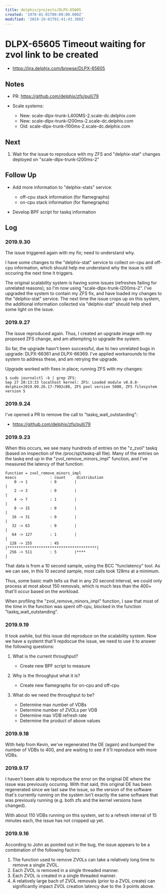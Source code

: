 ```yaml
---
title: delphix/projects/DLPX-65605
created: '1970-01-01T00:00:00.000Z'
modified: '2019-10-01T01:41:43.380Z'
---
```


# DLPX-65605 Timeout waiting for zvol link to be created

* https://jira.delphix.com/browse/DLPX-65605

## Notes

* PR: https://github.com/delphix/zfs/pull/79

* Scale systems:
  * New: scale-dlpx-trunk-L400MS-2.scale-dc.delphix.com
  * New: scale-dlpx-trunk-l200ms-2.scale-dc.delphix.com
  * Old: scale-dlpx-trunk-l100ms-2.scale-dc.delphix.com

## Next

1. Wait for the issue to reproduce with my ZFS and "delphix-stat"
   changes deployed on "scale-dlpx-trunk-l200ms-2"

## Follow Up

* Add more information to "delphix-stats" service:
  * off-cpu stack information (for flamegraphs)
  * on-cpu stack information (for flamegraphs)

* Develop BPF script for taskq information

## Log

### 2019.9.30

The issue triggered again with my fix; need to understand why.

I have some changes to the "delphix-stat" service to collect on-cpu and
off-cpu information, which should help me understand why the issue is
still occuring the next time it triggers.

The original scalability system is having some issues (refreshes failing
for unrelated reasons), so I'm now using "scale-dlpx-trunk-l200ms-2".
I've upgraded the system to contain my ZFS fix, and have loaded my
changes to the "delphix-stat" service. The next time the issue crops up
on this system, the additional information collected via "delphix-stat"
should help shed some light on the issue.

### 2019.9.27

The issue reproduced again. Thus, I created an upgrade image with my
proposed ZFS change, and am attempting to upgrade the system.

So far, the upgrade hasn't been successful, due to two unrelated bugs in
upgrade: DLPX-66361 and DLPX-66369. I've applied workarounds to the
system to address these, and am retrying the upgrade.

Upgrade worked with fixes in place; running ZFS with my changes:

    $ sudo journalctl -b | grep ZFS:
    Sep 27 20:13:33 localhost kernel: ZFS: Loaded module v0.8.0-delphix+2019.09.26.17-7992c80, ZFS pool version 5000, ZFS filesystem version 5

### 2019.9.24

I've opened a PR to remove the call to "taskq_wait_outstanding":

* https://github.com/delphix/zfs/pull/79

### 2019.9.23

When this occurs, we see many hundreds of entries on the "z_zvol" taskq
(based on inspection of the /proc/spl/taskq-all file). Many of the
entries on the taskq end up in the "zvol_remove_minors_impl" function,
and I've measured the latency of that function:

    Function = zvol_remove_minors_impl
    msecs               : count     distribution
        0 -> 1          : 0        |                                        |
        2 -> 3          : 0        |                                        |
        4 -> 7          : 1        |                                        |
        8 -> 15         : 0        |                                        |
       16 -> 31         : 0        |                                        |
       32 -> 63         : 0        |                                        |
       64 -> 127        : 1        |                                        |
      128 -> 255        : 45       |****************************************|
      256 -> 511        : 5        |****                                    |

That data is from a 10 second sample, using the BCC "funclatency" tool.
As we can see, in this 10 second sample, most calls took 128ms at a
minimum.

Thus, some basic math tells us that in any 20 second interval, we could
only process at most about 150 removals, which is much less than the
400+ that'll occur based on the workload.

When profiling the "zvol_remove_minors_impl" function, I saw that most
of the time in the function was spent off-cpu, blocked in the function
"taskq_wait_outstanding".

### 2019.9.19

It took awhile, but this issue did reproduce on the scalability system.
Now we have a systemt that'll repdocue the issue, we need to use it to
answer the following questions:

1. What is the current throughput?
   * Create new BPF script to measure

2. Why is the throughput what it is?
   * Create new flamegraphs for on-cpu and off-cpu

3. What do we need the throughput to be?
   * Determine max number of VDBs
   * Determine number of ZVOLs per VDB
   * Determine max VDB refresh rate
   * Determine the product of above values

### 2019.9.18

With help from Kevin, we've regenerated the DE (again) and bumped the
number of VDBs to 400, and are waiting to see if it'll reproduce with
more VDBs.

### 2019.9.17

I haven't been able to reproduce the error on the original DE where the
issue was previously occuring. With that said, this original DE has been
regenerated since we last saw the issue, so the version of the software
that's currently running on the system isn't exactly the same software
that was previously running (e.g. both zfs and the kernel versions have
changed).

With about 110 VDBs running on this system, set to a refresh interval of
15 minutes each, the issue has not cropped up yet.

### 2019.9.16

According to John as pointed out in the bug, the issue appears to be a
combination of the following factors:

1. The function used to remove ZVOLs can take a relatively long time to
   remove a single ZVOL.
2. Each ZVOL is removed in a single threaded manner.
3. Each ZVOL is created in a single threaded manner.
4. A relatively large bach of ZVOL removals (prior to a ZVOL create) can
   significantly impact ZVOL creation latency due to the 3 points above.
